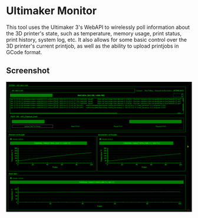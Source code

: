 # Ultimaker Monitor
This tool uses the Ultimaker 3's WebAPI to wirelessly poll information about the 3D printer's state, such as temperature, memory usage, print status, print history, system log, etc. It also allows for some basic control over the 3D printer's current printjob, as well as the ability to upload printjobs in GCode format. 

## Screenshot
![](screenshots/ultimaker-monitor_UQNUYtjfxj.png?raw=true)
